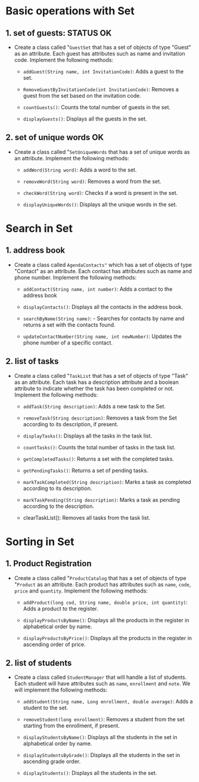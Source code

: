 # Basic operations with Set

## 1. set of guests: STATUS OK 

- Create a class called "``GuestSet`` that has a set of objects of type "Guest" as an attribute. Each guest has attributes such as name and invitation code. Implement the following methods:

  - ``addGuest(String name, int InvitationCode)``: Adds a guest to the set.

  - ``RemoveGuestByInvitationCode(int InvitationCode)``: Removes a guest from the set based on the invitation code.

  - ``countGuests()``: Counts the total number of guests in the set.

  - ``displayGuests()``: Displays all the guests in the set.

## 2. set of unique words OK

- Create a class called "``SetUniqueWords`` that has a set of unique words as an attribute. Implement the following methods:

  - ``addWord(String word)``: Adds a word to the set.

  - ``removeWord(String word)``: Removes a word from the set.

  - ``checkWord(String word)``: Checks if a word is present in the set.

  - ``displayUniqueWords()``: Displays all the unique words in the set.

# Search in Set

## 1. address book

- Create a class called ``AgendaContacts"`` which has a set of objects of type "Contact" as an attribute. Each contact has attributes such as name and phone number. Implement the following methods:

  - ``addContact(String name, int number)``: Adds a contact to the address book

  - ``displayContacts()``: Displays all the contacts in the address book.

  - ``searchByName(String name)``: - Searches for contacts by name and returns a set with the contacts found.

  - ``updateContactNumber(String name, int newNumber)``: Updates the phone number of a specific contact.

## 2. list of tasks

- Create a class called "``TaskList`` that has a set of objects of type "Task" as an attribute. Each task has a description attribute and a boolean attribute to indicate whether the task has been completed or not. Implement the following methods:

  - ``addTask(String description)``: Adds a new task to the Set.

  - ``removeTask(String description)``: Removes a task from the Set according to its description, if present.

  - ``displayTasks()``: Displays all the tasks in the task list.

  - ``countTasks()``: Counts the total number of tasks in the task list.

  - ``getCompletedTasks()``: Returns a set with the completed tasks.

  - ``getPendingTasks()``: Returns a set of pending tasks.

  - ``markTaskCompleted(String description)``: Marks a task as completed according to its description.

  - ``markTaskPending(String description)``: Marks a task as pending according to the description.

  - clearTaskList(): Removes all tasks from the task list.

# Sorting in Set

## 1. Product Registration

- Create a class called "``ProductCatalog`` that has a set of objects of type "``Product`` as an attribute. Each product has attributes such as ``name``, ``code``, ``price`` and ``quantity``. Implement the following methods:

  - ``addProduct(long cod, String name, double price, int quantity)``: Adds a product to the register.

  - ``displayProductsByName()``: Displays all the products in the register in alphabetical order by name.

  - ``displayProductsByPrice()``: Displays all the products in the register in ascending order of price.

## 2. list of students

- Create a class called ``StudentManager`` that will handle a list of students. Each student will have attributes such as ``name``, ``enrollment`` and ``note``. We will implement the following methods:

  - ``addStudent(String name, Long enrollment, double average)``: Adds a student to the set.

  - ``removeStudent(long enrollment)``: Removes a student from the set starting from the enrollment, if present.

  - ``displayStudentsByName()``: Displays all the students in the set in alphabetical order by name.

  - ``displayStudentsByGrade()``: Displays all the students in the set in ascending grade order.

  - ``displayStudents()``: Displays all the students in the set.
